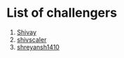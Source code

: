 # List of challengers
1. [Shivay](https://github.com/shivaylamba)
2. [shivscaler](http://github.com/shivscaler)
3. [shreyansh1410](https://github.com/shreyansh1410)
